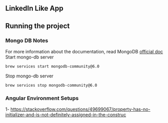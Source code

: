 ## LinkedIn Like App

## Running the project

### Mongo DB Notes 
For more information about the documentation, read MongoDB [official doc](https://www.mongodb.com/docs/manual/tutorial/install-mongodb-on-os-x/)
Start mongo-db server
```
brew services start mongodb-community@6.0
```
Stop mongo-db server
```
brew services stop mongodb-community@6.0
```

### Angular Environment Setups
1- https://stackoverflow.com/questions/49699067/property-has-no-initializer-and-is-not-definitely-assigned-in-the-construc
